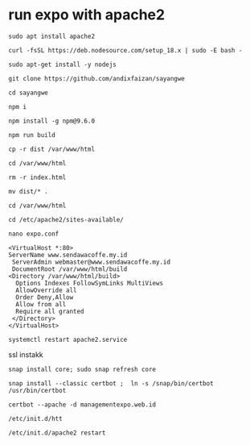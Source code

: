 # run expo with apache2

```
sudo apt install apache2
```

```
curl -fsSL https://deb.nodesource.com/setup_18.x | sudo -E bash -
```

```
sudo apt-get install -y nodejs
```

```
git clone https://github.com/andixfaizan/sayangwe
```

```
cd sayangwe
```

```
npm i
```
```
npm install -g npm@9.6.0
```

```
npm run build
```

```
cp -r dist /var/www/html
```

```
cd /var/www/html
```
```
rm -r index.html
```

```
mv dist/* .
```

```
cd /var/www/html
```
```
cd /etc/apache2/sites-available/
```


```
nano expo.conf
```

```
<VirtualHost *:80>
ServerName www.sendawacoffe.my.id
 ServerAdmin webmaster@www.sendawacoffe.my.id
 DocumentRoot /var/www/html/build
<Directory /var/www/html/build>
  Options Indexes FollowSymLinks MultiViews
  AllowOverride all
  Order Deny,Allow
  Allow from all
  Require all granted
 </Directory>
</VirtualHost>
```




```
systemctl restart apache2.service
```


ssl instakk

```
snap install core; sudo snap refresh core
```

```
snap install --classic certbot ;  ln -s /snap/bin/certbot /usr/bin/certbot
```

```
certbot --apache -d managementexpo.web.id
```
```
/etc/init.d/htt
```

```
/etc/init.d/apache2 restart
```

